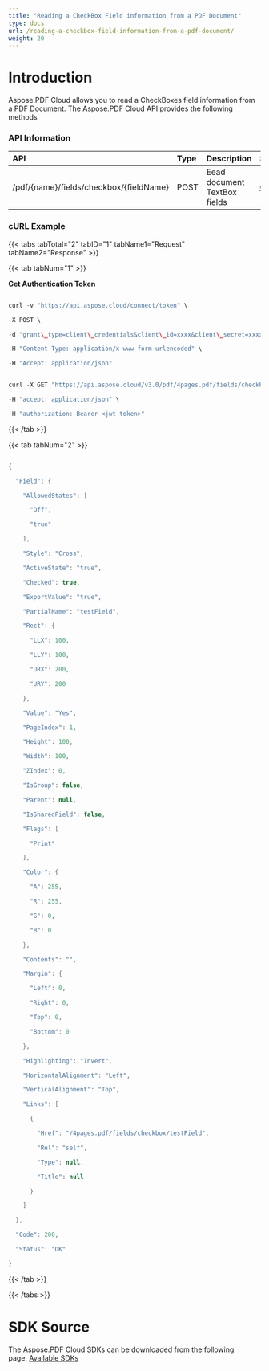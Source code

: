 ```yaml
---
title: "Reading a CheckBox Field information from a PDF Document"
type: docs
url: /reading-a-checkbox-field-information-from-a-pdf-document/
weight: 20
---
```


# **Introduction**
Aspose.PDF Cloud allows you to read a CheckBoxes field information from a PDF Document. The Aspose.PDF Cloud API provides the following methods
### **API Information**

|**API**|**Type**|**Description**|**Swagger Link**|
| :- | :- | :- | :- |
|/pdf/{name}/fields/checkbox/{fieldName}|POST|Eead document TextBox fields|[GetCheckBoxField](https://apireference.aspose.cloud/pdf/#/Fields/GetCheckBoxField)|
### **cURL Example**
{{< tabs tabTotal="2" tabID="1" tabName1="Request" tabName2="Response" >}}

{{< tab tabNum="1" >}}

**Get Authentication Token**

```java

curl -v "https://api.aspose.cloud/connect/token" \

-X POST \

-d "grant\_type=client\_credentials&client\_id=xxxx&client\_secret=xxxx" \

-H "Content-Type: application/x-www-form-urlencoded" \

-H "Accept: application/json"

```

```java

curl -X GET "https://api.aspose.cloud/v3.0/pdf/4pages.pdf/fields/checkbox/testField" \

-H "accept: application/json" \

-H "authorization: Bearer <jwt token>"

```

{{< /tab >}}

{{< tab tabNum="2" >}}

```java

{

  "Field": {

    "AllowedStates": [

      "Off",

      "true"

    ],

    "Style": "Cross",

    "ActiveState": "true",

    "Checked": true,

    "ExportValue": "true",

    "PartialName": "testField",

    "Rect": {

      "LLX": 100,

      "LLY": 100,

      "URX": 200,

      "URY": 200

    },

    "Value": "Yes",

    "PageIndex": 1,

    "Height": 100,

    "Width": 100,

    "ZIndex": 0,

    "IsGroup": false,

    "Parent": null,

    "IsSharedField": false,

    "Flags": [

      "Print"

    ],

    "Color": {

      "A": 255,

      "R": 255,

      "G": 0,

      "B": 0

    },

    "Contents": "",

    "Margin": {

      "Left": 0,

      "Right": 0,

      "Top": 0,

      "Bottom": 0

    },

    "Highlighting": "Invert",

    "HorizontalAlignment": "Left",

    "VerticalAlignment": "Top",

    "Links": [

      {

        "Href": "/4pages.pdf/fields/checkbox/testField",

        "Rel": "self",

        "Type": null,

        "Title": null

      }

    ]

  },

  "Code": 200,

  "Status": "OK"

}

```

{{< /tab >}}

{{< /tabs >}}
# **SDK Source**
The Aspose.PDF Cloud SDKs can be downloaded from the following page: [Available SDKs](/available-sdks/)
